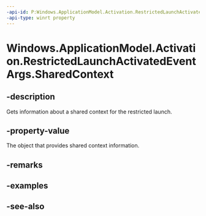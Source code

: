 ----api-id: P:Windows.ApplicationModel.Activation.RestrictedLaunchActivatedEventArgs.SharedContext
-api-type: winrt property
---<!-- Property syntaxpublic object SharedContext { get; }--># Windows.ApplicationModel.Activation.RestrictedLaunchActivatedEventArgs.SharedContext## -descriptionGets information about a shared context for the restricted launch.## -property-valueThe object that provides shared context information.## -remarks## -examples## -see-also